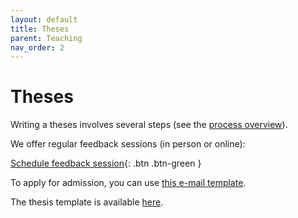 ```yaml
---
layout: default
title: Theses
parent: Teaching
nav_order: 2
---
```


# Theses

Writing a theses involves several steps (see the [process overview](theses_process.html)).

We offer regular feedback sessions (in person or online):

[Schedule feedback session](https://calendly.com/gerit-wagner/30min){: .btn .btn-green }

To apply for admission, you can use [this e-mail template](theses_admission_mail.html).

The thesis template is available [here](https://github.com/digital-work-lab/thesis-template).
